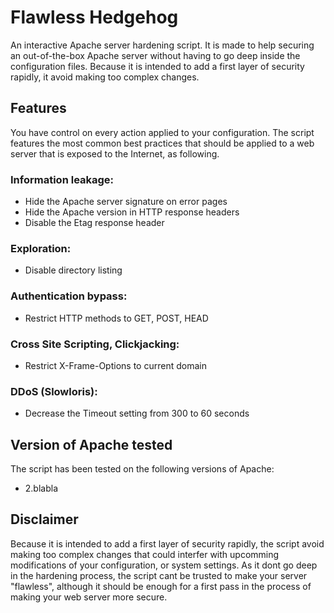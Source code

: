 # Flawless Hedgehog
An interactive Apache server hardening script.
It is made to help securing an out-of-the-box Apache server without having to go deep inside the configuration files.
Because it is intended to add a first layer of security rapidly, it avoid making too complex changes.

## Features
You have control on every action applied to your configuration.
The script features the most common best practices that should be applied to a web server that is exposed to the Internet, as following.

### Information leakage:
- Hide the Apache server signature on error pages
- Hide the Apache version in HTTP response headers
- Disable the Etag response header

### Exploration:
- Disable directory listing

### Authentication bypass:
- Restrict HTTP methods to GET, POST, HEAD

### Cross Site Scripting, Clickjacking:
- Restrict X-Frame-Options to current domain

### DDoS (Slowloris):
- Decrease the Timeout setting from 300 to 60 seconds




## Version of Apache tested
The script has been tested on the following versions of Apache:
- 2.blabla

## Disclaimer
Because it is intended to add a first layer of security rapidly, the script avoid making too complex changes that could interfer with upcomming modifications of your configuration, or system settings.
As it dont go deep in the hardening process, the script cant be trusted to make your server "flawless", although it should be enough for a first pass in the process of making your web server more secure.
